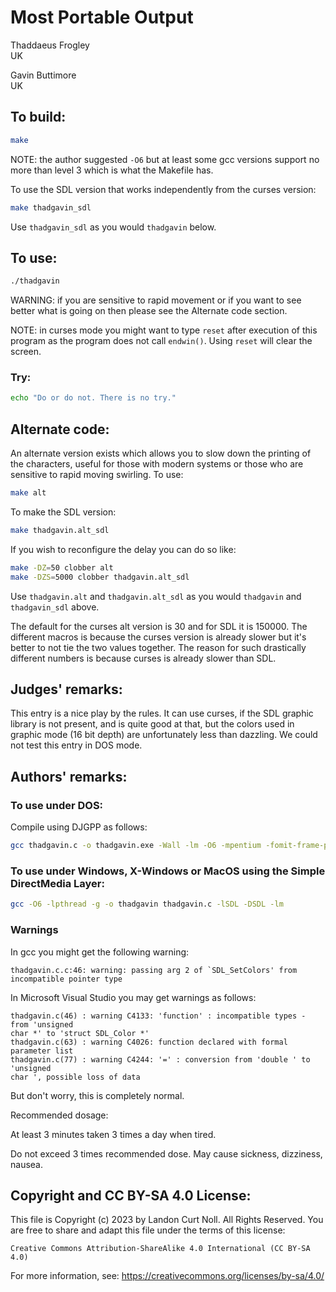 # Most Portable Output

Thaddaeus Frogley\
UK

Gavin Buttimore\
UK


## To build:

```sh
make
```

NOTE: the author suggested `-O6` but at least some gcc versions support no more
than level 3 which is what the Makefile has.

To use the SDL version that works independently from the curses version:

```sh
make thadgavin_sdl
```

Use `thadgavin_sdl` as you would `thadgavin` below.


## To use:

```sh
./thadgavin
```

WARNING: if you are sensitive to rapid movement or if you want to see better
what is going on then please see the Alternate code section.

NOTE: in curses mode you might want to type `reset` after execution of this
program as the program does not call `endwin()`. Using `reset` will clear the
screen.


### Try:

```sh
echo "Do or do not. There is no try."
```


## Alternate code:

An alternate version exists which allows you to slow down the printing of the
characters, useful for those with modern systems or those who are sensitive to
rapid moving swirling. To use:


```sh
make alt
```

To make the SDL version:

```sh
make thadgavin.alt_sdl
```

If you wish to reconfigure the delay you can do so like:

```sh
make -DZ=50 clobber alt
make -DZS=5000 clobber thadgavin.alt_sdl
```

Use `thadgavin.alt` and `thadgavin.alt_sdl` as you would `thadgavin` and
`thadgavin_sdl` above.

The default for the curses alt version is 30 and for SDL it is 150000. The
different macros is because the curses version is already slower but it's better
to not tie the two values together. The reason for such drastically different
numbers is because curses is already slower than SDL.


## Judges' remarks:

This entry is a nice play by the rules. It can use curses, if the
SDL graphic library is not present, and is quite good at that,
but the colors used in graphic mode (16 bit depth) are unfortunately
less than dazzling. We could not test this entry in DOS mode.


## Authors' remarks:

### To use under DOS:

Compile using DJGPP as follows:

```sh
gcc thadgavin.c -o thadgavin.exe -Wall -lm -O6 -mpentium -fomit-frame-pointer -ffast-math
```

### To use under Windows, X-Windows or MacOS using the Simple DirectMedia Layer:

```sh
gcc -O6 -lpthread -g -o thadgavin thadgavin.c -lSDL -DSDL -lm
```


### Warnings

In gcc you might get the following warning:

```
thadgavin.c.c:46: warning: passing arg 2 of `SDL_SetColors' from incompatible pointer type
```

In Microsoft Visual Studio you may get warnings as follows:

```
thadgavin.c(46) : warning C4133: 'function' : incompatible types - from 'unsigned
char *' to 'struct SDL_Color *'
thadgavin.c(63) : warning C4026: function declared with formal parameter list
thadgavin.c(77) : warning C4244: '=' : conversion from 'double ' to 'unsigned
char ', possible loss of data

```

But don't worry, this is completely normal.

Recommended dosage:

At least 3 minutes taken 3 times a day when tired.

Do not exceed 3 times recommended dose.  May cause sickness, dizziness, nausea.


## Copyright and CC BY-SA 4.0 License:

This file is Copyright (c) 2023 by Landon Curt Noll.  All Rights Reserved.
You are free to share and adapt this file under the terms of this license:

    Creative Commons Attribution-ShareAlike 4.0 International (CC BY-SA 4.0)

For more information, see: https://creativecommons.org/licenses/by-sa/4.0/
